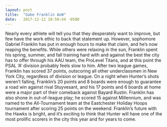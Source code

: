 ```yaml
---
layout: post
title:  "Gabe Franklin AoW"
date:   2017-12-12 18:50:44 -0500
---
```


Nearly every athlete will tell you that they desperately want to improve, but few have the work ethic to back that statement up. However, sophomore Gabriel Franklin has put in enough hours to make that claim, and he’s now reaping the benefits. While others were relaxing in the sun, Franklin spent his spring, summer, and fall training hard with and against the best the city has to offer through his AAU team, the ProLevel Titans, and at this point the PSAL ‘A’ division probably feels slow to him. After two league games, Franklin has scored 37 points, outscoring all other underclassmen in New York City, regardless of division or league. On a night when Hunter’s shots weren’t falling, Franklin’s 20 points and 8 boards were enough to guarantee a road win against rival Stuyvesant, and his 17 points and 6 boards at home were a major part of their comeback against Bayard Rustin. Franklin has also shone in out-of-league play; he scored 15 against Millennium, and was named to the All-Tournament team at the Eastchester Holiday Hoops tournament after scoring 25 points on the weekend. Franklin’s future with the Hawks is bright, and it’s exciting to think that Hunter will have one of the most prolific scorers in the city this year and for years to come.
